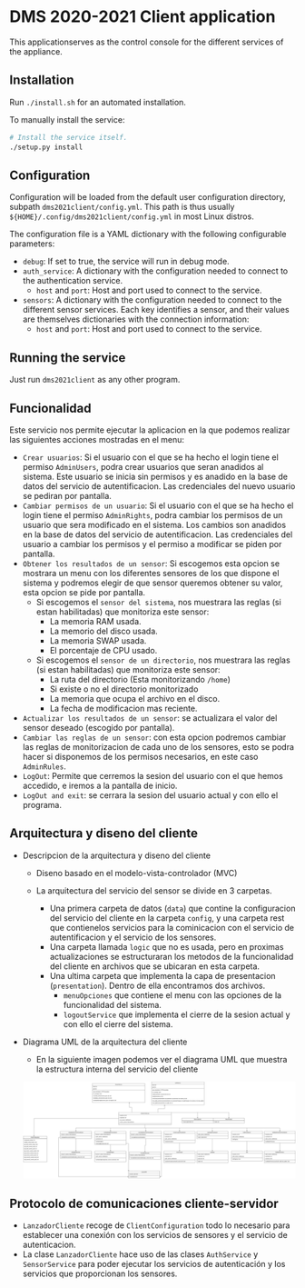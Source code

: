 # DMS 2020-2021 Client application

This applicationserves as the control console for the different services of the appliance.

## Installation

Run `./install.sh` for an automated installation.

To manually install the service:

```bash
# Install the service itself.
./setup.py install
```

## Configuration

Configuration will be loaded from the default user configuration directory, subpath `dms2021client/config.yml`. This path is thus usually `${HOME}/.config/dms2021client/config.yml` in most Linux distros.

The configuration file is a YAML dictionary with the following configurable parameters:

- `debug`: If set to true, the service will run in debug mode.
- `auth_service`: A dictionary with the configuration needed to connect to the authentication service.
  - `host` and `port`: Host and port used to connect to the service.
- `sensors`: A dictionary with the configuration needed to connect to the different sensor services. Each key identifies a sensor, and their values are themselves dictionaries with the connection information:
  - `host` and `port`: Host and port used to connect to the service.

## Running the service

Just run `dms2021client` as any other program.

## Funcionalidad

Este servicio nos permite ejecutar la aplicacion en la que podemos realizar las siguientes acciones mostradas en el menu:

- `Crear usuarios`: Si el usuario con el que se ha hecho el login tiene el permiso `AdminUsers`, podra crear usuarios que seran anadidos al sistema. Este usuario se inicia sin permisos y es anadido en la base de datos del servicio de autentificacion. Las credenciales del nuevo usuario se pediran por pantalla.
- `Cambiar permisos de un usuario`: Si el usuario con el que se ha hecho el login tiene el permiso `AdminRights`, podra cambiar los permisos de un usuario que sera modificado en el sistema. Los cambios son anadidos en la base de datos del servicio de autentificacion. Las credenciales del usuario a cambiar los permisos y el permiso a modificar se piden por pantalla.
- `Obtener los resultados de un sensor`: Si escogemos esta opcion se mostrara un menu con los diferentes sensores de los que dispone el sistema y podremos elegir de que sensor queremos obtener su valor, esta opcion se pide por pantalla. 
  - Si escogemos el `sensor del sistema`, nos muestrara las reglas (si estan habilitadas) que monitoriza este sensor:
    - La memoria RAM usada.
    - La memorio del disco usada.
    - La memoria SWAP usada.
    - El porcentaje de CPU usado.
  - Si escogemos el `sensor de un directorio`, nos muestrara las reglas (si estan habilitadas) que monitoriza este sensor:
    - La ruta del directorio (Esta monitorizando `/home`)
    - Si existe o no el directorio monitorizado
    - La memoria que ocupa el archivo en el disco.
    - La fecha de modificacion mas reciente.
- `Actualizar los resultados de un sensor`: se actualizara el valor del sensor deseado (escogido por pantalla).
- `Cambiar las reglas de un sensor`: con esta opcion podremos cambiar las reglas de monitorizacion de cada uno de los sensores, esto se podra hacer si disponemos de los permisos necesarios, en este caso `AdminRules`.
- `LogOut`: Permite que cerremos la sesion del usuario con el que hemos accedido, e iremos a la pantalla de inicio.
- `LogOut and exit`: se cerrara la sesion del usuario actual y con ello el programa.

## Arquitectura y diseno del cliente

- Descripcion de la arquitectura y diseno del cliente
  
  - Diseno basado en el modelo-vista-controlador (MVC)
  
  - La arquitectura del servicio del sensor se divide en 3 carpetas. 
    - Una primera carpeta de datos (`data`) que contine la configuracion del servicio del cliente en la carpeta `config`, y una carpeta rest que contienelos servicios para la cominicacion con el servicio de autentificacion y el servicio de los sensores.
    - Una carpeta llamada `logic` que no es usada, pero en proximas actualizaciones se estructuraran los metodos de la funcionalidad del cliente en archivos que se ubicaran en esta carpeta.
    - Una ultima carpeta que implementa la capa de presentacion (`presentation`). Dentro de ella encontramos dos archivos.
      - `menuOpciones` que contiene el menu con las opciones de la funcionalidad del sistema.
      - `logoutService` que implementa el cierre de la sesion actual y con ello el cierre del sistema.
  
- Diagrama UML de la arquitectura del cliente
  - En la siguiente imagen podemos ver el diagrama UML que muestra la estructura interna del servicio del cliente

   ![Alt text](Diagrama_Cliente.png?raw=true "Diagrama UML Cliente")


## Protocolo de comunicaciones cliente-servidor

  - `LanzadorCliente` recoge de `ClientConfiguration` todo lo necesario para establecer una conexión con los  servicios de sensores y el servicio de autenticacion.
  - La clase `LanzadorCliente` hace uso de las clases `AuthService` y `SensorService` para poder ejecutar los servicios de autenticación y los servicios que proporcionan los sensores.
